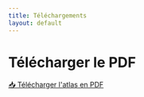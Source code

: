 ```yaml
---
title: Téléchargements
layout: default
---
```


# Télécharger le PDF

[📥 Télécharger l'atlas en PDF](fichier.pdf)
